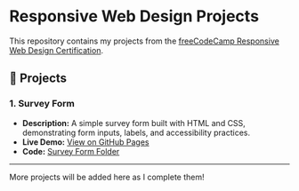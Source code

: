 # Responsive Web Design Projects

This repository contains my projects from the [freeCodeCamp Responsive Web Design Certification](https://www.freecodecamp.org/learn/responsive-web-design/).

## 📂 Projects

### 1. Survey Form
- **Description:** A simple survey form built with HTML and CSS, demonstrating form inputs, labels, and accessibility practices.  
- **Live Demo:** [View on GitHub Pages](https://lioradalyareiken.github.io/responsive-web-design-projects/survey-form/)  
- **Code:** [Survey Form Folder](./survey-form)  

---

More projects will be added here as I complete them!
